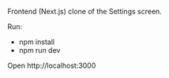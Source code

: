 Frontend (Next.js) clone of the Settings screen.

Run:
- npm install
- npm run dev

Open http://localhost:3000

